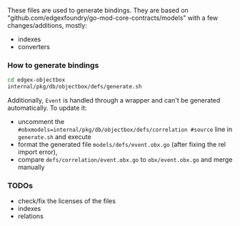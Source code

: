 These files are used to generate bindings. 
They are based on "github.com/edgexfoundry/go-mod-core-contracts/models" with a few changes/additions, mostly:
* indexes
* converters  

### How to generate bindings
```bash
cd edgex-objectbox
internal/pkg/db/objectbox/defs/generate.sh
```

Additionally, `Event` is handled through a wrapper and can't be generated automatically.
To update it:
* uncomment the `#obxmodels=internal/pkg/db/objectbox/defs/correlation #source` line in `generate.sh` and execute
* format the generated file `models/defs/event.obx.go` (after fixing the rel import error),
* compare `defs/correlation/event.obx.go` to `obx/event.obx.go` and merge manually

### TODOs
* check/fix the licenses of the files
* indexes
* relations